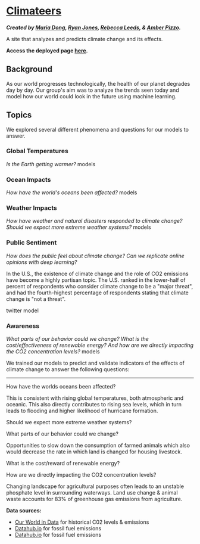 # [Climateers](#)
**_Created by [Maria Dong](https://github.com/mariajdong), [Ryan Jones](https://github.com/Jonsey1696), [Rebecca Leeds](https://github.com/rmoesw01), & [Amber Pizzo](https://github.com/apizzo1)._**

A site that analyzes and predicts climate change and its effects.

**Access the deployed page [here](#).**

## Background
As our world progresses technologically, the health of our planet degrades day by day. Our group's aim was to analyze the trends seen today and model how our world could look in the future using machine learning.

## Topics
We explored several different phenomena and questions for our models to answer.

### Global Temperatures
_Is the Earth getting warmer?_
models

### Ocean Impacts
_How have the world's oceans been affected?_
models

### Weather Impacts
_How have weather and natural disasters responded to climate change? Should we expect more extreme weather systems?_
models

### Public Sentiment
_How does the public feel about climate change? Can we replicate online opinions with deep learning?_

In the U.S., the existence of climate change and the role of CO2 emissions have become a highly partisan topic. The U.S. ranked in the lower-half of percent of respondents who consider climate change to be a "major threat", and had the fourth-highest percentage of respondents stating that climate change is "not a threat".

twitter model

### Awareness
_What parts of our behavior could we change? What is the cost/effectiveness of renewable energy? And how are we directly impacting the CO2 concentration levels?_
models

We trained our models to predict and validate indicators of the effects of climate change to answer the following questions:

---


How have the worlds oceans been affected?

This is consistent with rising global temperatures, both atmospheric and oceanic. This also directly contributes to rising sea levels, which in turn leads to flooding and higher likelihood of hurricane formation.


Should we expect more extreme weather systems?

What parts of our behavior could we change?

Opportunities to slow down the consumption of farmed animals which also would decrease the rate in which land is changed for housing livestock.


What is the cost/reward of renewable energy?

How are we directly impacting the CO2 concentration levels?

Changing landscape for agricultural purposes often leads to an unstable phosphate level in surrounding waterways. Land use change & animal waste accounts for 83% of greenhouse gas emissions from agriculture.

**Data sources:**
* [Our World in Data](https://ourworldindata.org/co2-and-other-greenhouse-gas-emissions) for historical C02 levels & emissions
* [Datahub.io](https://datahub.io/core/co2-fossil-global) for fossil fuel emissions
* [Datahub.io](https://datahub.io/core/co2-fossil-global) for fossil fuel emissions
